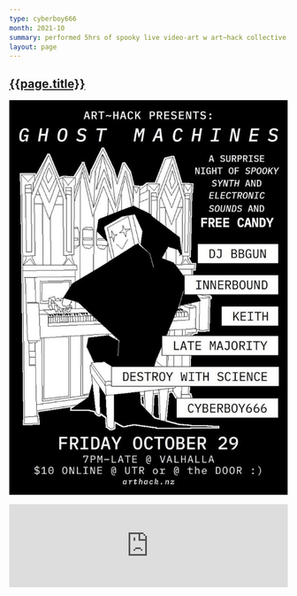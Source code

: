 ```yaml
---
type: cyberboy666
month: 2021-10
summary: performed 5hrs of spooky live video-art w art~hack collective
layout: page
---
```


## [ {{page.title}} ]({{page.url}})



![image](/images/cyberboy666/ghost_machine.jpg)

<iframe width="100%" sandbox="allow-same-origin allow-scripts allow-popups" title="Ghost Machine: Keith" src="https://tube.arthack.nz/videos/embed/93aa34e5-d4c2-491e-ae73-3f56a2b98ad7" frameborder="0" allowfullscreen></iframe>
